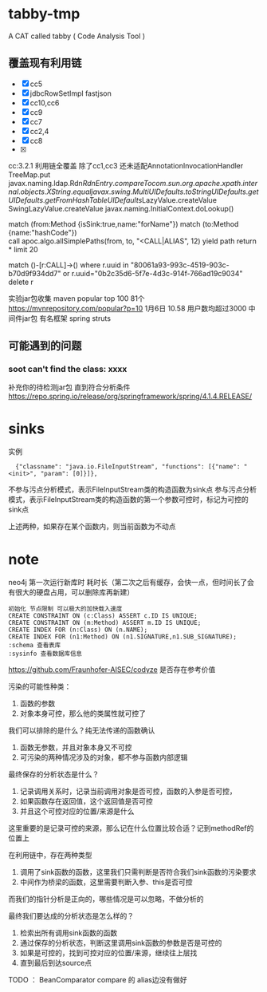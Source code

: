 # tabby-tmp
A CAT called tabby ( Code Analysis Tool )

## 覆盖现有利用链

-[x] cc5
-[x] jdbcRowSetImpl fastjson
-[x] cc10,cc6
-[x] cc9
-[x] cc7
-[x] cc2,4
-[x] cc8
-[x] 


cc:3.2.1 利用链全覆盖 除了cc1,cc3 还未适配AnnotationInvocationHandler
TreeMap.put
javax.naming.ldap.Rdn$RdnEntry.compareTo
    com.sun.org.apache.xpath.internal.objects.XString.equal
        javax.swing.MultiUIDefaults.toString
            UIDefaults.get
                UIDefaults.getFromHashTable
                    UIDefaults$LazyValue.createValue
                    SwingLazyValue.createValue
                        javax.naming.InitialContext.doLookup()

match (from:Method {isSink:true,name:"forName"})
match (to:Method {name:"hashCode"})  
call apoc.algo.allSimplePaths(from, to, "<CALL|ALIAS", 12) yield path
return * limit 20


match ()-[r:CALL]->()
where r.uuid in "80061a93-993c-4519-903c-b70d9f934dd7"  or r.uuid="0b2c35d6-5f7e-4d3c-914f-766ad19c9034"
delete r


实验jar包收集
maven popular top 100 81个 https://mvnrepository.com/popular?p=10 1月6日 10.58
用户数均超过3000
中间件jar包
有名框架 spring struts



## 可能遇到的问题
### soot can't find the class: xxxx
补充你的待检测jar包 直到符合分析条件
https://repo.spring.io/release/org/springframework/spring/4.1.4.RELEASE/
# sinks
实例
```
  {"classname": "java.io.FileInputStream", "functions": [{"name": "<init>", "param": [0]}]},
```
不参与污点分析模式，表示FileInputStream类的构造函数为sink点
参与污点分析模式，表示FileInputStream类的构造函数的第一个参数可控时，标记为可控的sink点

上述两种，如果存在某个函数内，则当前函数为不动点

# note
neo4j 第一次运行新库时 耗时长（第二次之后有缓存，会快一点，但时间长了会有很大的硬盘占用，可以删除库再新建）
```
初始化 节点限制 可以极大的加快载入速度
CREATE CONSTRAINT ON (c:Class) ASSERT c.ID IS UNIQUE;
CREATE CONSTRAINT ON (m:Method) ASSERT m.ID IS UNIQUE;
CREATE INDEX FOR (n:Class) ON (n.NAME);
CREATE INDEX FOR (n1:Method) ON (n1.SIGNATURE,n1.SUB_SIGNATURE);
:schema 查看表库
:sysinfo 查看数据库信息
```

https://github.com/Fraunhofer-AISEC/codyze 是否存在参考价值

污染的可能性种类：
1. 函数的参数
2. 对象本身可控，那么他的类属性就可控了

我们可以排除的是什么？纯无法传递的函数确认
1. 函数无参数，并且对象本身又不可控
2. 可污染的两种情况涉及的对象，都不参与函数内部逻辑

最终保存的分析状态是什么？
1. 记录调用关系时，记录当前调用对象是否可控，函数的入参是否可控，
2. 如果函数存在返回值，这个返回值是否可控
3. 并且这个可控对应的位置/来源是什么

这里重要的是记录可控的来源，那么记在什么位置比较合适？记到methodRef的位置上

在利用链中，存在两种类型
1. 调用了sink函数的函数，这里我们只需判断是否符合我们sink函数的污染要求
2. 中间作为桥梁的函数，这里需要判断入参、this是否可控

而我们的指针分析是正向的，哪些情况是可以忽略，不做分析的

最终我们要达成的分析状态是怎么样的？
1. 检索出所有调用sink函数的函数
2. 通过保存的分析状态，判断这里调用sink函数的参数是否是可控的
3. 如果是可控的，找到可控对应的位置/来源，继续往上层找
4. 直到最后到达source点


TODO ： BeanComparator compare 的 alias边没有做好